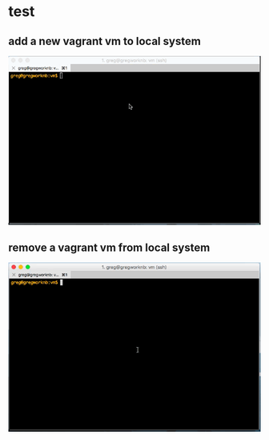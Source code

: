 # test

## add a new vagrant vm to local system

![add vm](https://raw.githubusercontent.com/garmann/test/master/import_new_box.gif)

## remove a vagrant vm from local system

![remove vm](https://raw.githubusercontent.com/garmann/test/master/remove_box.gif)